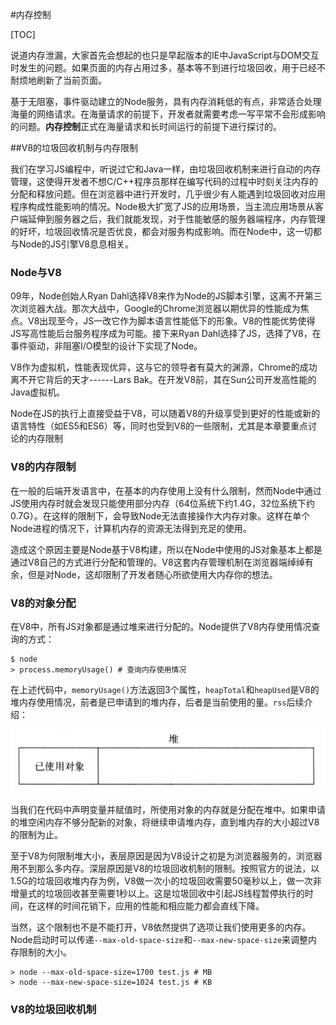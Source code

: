 #内存控制

[TOC]

说道内存泄漏，大家首先会想起的也只是早起版本的IE中JavaScript与DOM交互时发生的问题。如果页面的内存占用过多，基本等不到进行垃圾回收，用于已经不耐烦地刷新了当前页面。

基于无阻塞，事件驱动建立的Node服务，具有内存消耗低的有点，非常适合处理海量的网络请求。在海量请求的前提下，开发者就需要考虑一写平常不会形成影响的问题。**内存控制**正式在海量请求和长时间运行的前提下进行探讨的。

##V8的垃圾回收机制与内存限制

我们在学习JS编程中，听说过它和Java一样，由垃圾回收机制来进行自动的内存管理，这使得开发者不想C/C++程序员那样在编写代码的过程中时刻关注内存的分配和释放问题。但在浏览器中进行开发时，几乎很少有人能遇到垃圾回收对应用程序构成性能影响的情况。Node极大扩宽了JS的应用场景，当主流应用场景从客户端延伸到服务器之后，我们就能发现，对于性能敏感的服务器端程序，内存管理的好坏，垃圾回收情况是否优良，都会对服务构成影响。而在Node中，这一切都与Node的JS引擎V8息息相关。

### Node与V8

09年，Node创始人Ryan Dahl选择V8来作为Node的JS脚本引擎，这离不开第三次浏览器大战。那次大战中，Google的Chrome浏览器以期优异的性能成为焦点。V8出现至今，JS一改它作为脚本语言性能低下的形象。V8的性能优势使得JS写高性能后台服务程序成为可能。接下来Ryan Dahl选择了JS，选择了V8，在事件驱动，非阻塞I/O模型的设计下实现了Node。

V8作为虚拟机，性能表现优异，这与它的领导者有莫大的渊源，Chrome的成功离不开它背后的天才------Lars Bak。在开发V8前，其在Sun公司开发高性能的Java虚拟机。

Node在JS的执行上直接受益于V8，可以随着V8的升级享受到更好的性能或新的语言特性（如ES5和ES6）等，同时也受到V8的一些限制，尤其是本章要重点讨论的内存限制

### V8的内存限制

在一般的后端开发语言中，在基本的内存使用上没有什么限制，然而Node中通过JS使用内存时就会发现只能使用部分内存（64位系统下约1.4G，32位系统下约0.7G）。在这样的限制下，会导致Node无法直接操作大内存对象。这样在单个Node进程的情况下，计算机内存的资源无法得到充足的使用。

造成这个原因主要是Node基于V8构建，所以在Node中使用的JS对象基本上都是通过V8自己的方式进行分配和管理的。V8这套内存管理机制在浏览器端绰绰有余，但是对Node，这却限制了开发者随心所欲使用大内存你的想法。

### V8的对象分配

在V8中，所有JS对象都是通过堆来进行分配的。Node提供了V8内存使用情况查询的方式：

```shell
$ node
> process.memoryUsage() # 查询内存使用情况
```

在上述代码中，`memoryUsage()`方法返回3个属性，`heapTotal`和`heapUsed`是V8的堆内存使用情况，前者是已申请到的堆内存，后者是当前使用的量。`rss`后续介绍：

![5-heap](images/5-heap.PNG)

当我们在代码中声明变量并赋值时，所使用对象的内存就是分配在堆中。如果申请的堆空闲内存不够分配新的对象，将继续申请堆内存，直到堆内存的大小超过V8的限制为止。

至于V8为何限制堆大小，表层原因是因为V8设计之初是为浏览器服务的，浏览器用不到那么多内存。深层原因是V8的垃圾回收机制的限制。按照官方的说法，以1.5G的垃圾回收堆内存为例，V8做一次小的垃圾回收需要50毫秒以上，做一次非增量式的垃圾回收甚至需要1秒以上。这是垃圾回收中引起JS线程暂停执行的时间，在这样的时间花销下，应用的性能和相应能力都会直线下降。

当然，这个限制也不是不能打开，V8依然提供了选项让我们使用更多的内存。Node启动时可以传递`--max-old-space-size`和`--max-new-space-size`来调整内存限制的大小。

```shell
> node --max-old-space-size=1700 test.js # MB
> node --max-new-space-size=1024 test.js # KB
```

### V8的垃圾回收机制

